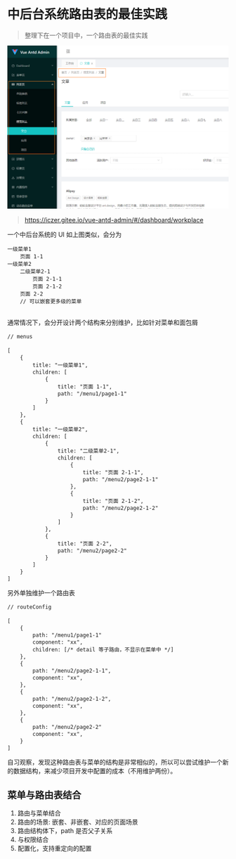 # 中后台系统路由表的最佳实践

> 整理下在一个项目中，一个路由表的最佳实践

![](./imgs/admin-sys.png)

> <https://iczer.gitee.io/vue-antd-admin/#/dashboard/workplace>

一个中后台系统的 UI 如上图类似，会分为

```text
一级菜单1
    页面 1-1
一级菜单2
    二级菜单2-1
        页面 2-1-1
        页面 2-1-2
    页面 2-2
    // 可以嵌套更多级的菜单
    
```

通常情况下，会分开设计两个结构来分别维护，比如针对菜单和面包屑

```tsx
// menus

[
    {
        title: "一级菜单1",
        children: [
            {
                title: "页面 1-1",
                path: "/menu1/page1-1"
            }
        ]
    },
    {
        title: "一级菜单2",
        children: [
            {
                title: "二级菜单2-1",
                children: [
                    {
                        title: "页面 2-1-1",
                        path: "/menu2/page2-1-1"
                    },
                    {
                        title: "页面 2-1-2",
                        path: "/menu2/page2-1-2"
                    }
                ]
            },
            {
                title: "页面 2-2",
                path: "/menu2/page2-2"
            }
        ]
    }
]
```

另外单独维护一个路由表

```tsx
// routeConfig

[
    {
        path: "/menu1/page1-1"
        component: "xx",
        children: [/* detail 等子路由，不显示在菜单中 */]
    },
    {
        path: "/menu2/page2-1-1",
        component: "xx",
    },
    {
        path: "/menu2/page2-1-2",
        component: "xx",
    },
    {
        path: "/menu2/page2-2"
        component: "xx",
    }
]
```

自习观察，发现这种路由表与菜单的结构是非常相似的，所以可以尝试维护一个新的数据结构，来减少项目开发中配置的成本（不用维护两份）。

## 菜单与路由表结合

1. 路由与菜单结合
2. 路由的场景: 嵌套、非嵌套、对应的页面场景
3. 路由结构体下，path 是否父子关系
4. 与权限结合
5. 配置化，支持重定向的配置
